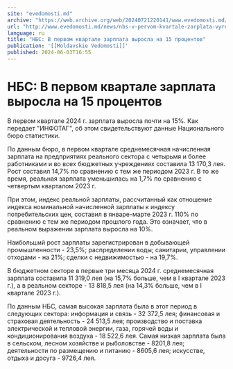 ```yaml
---
site: "evedomosti.md"
archive: "https://web.archive.org/web/20240721220141/www.evedomosti.md/news/nbs-v-pervom-kvartale-zarplata-vyrosla-na-15-procentov"
url: "http://www.evedomosti.md/news/nbs-v-pervom-kvartale-zarplata-vyrosla-na-15-procentov"
language: ru
title: "НБС: В первом квартале зарплата выросла на 15 процентов"
publication: '[[Moldavskie Vedomosti]]'
published: 2024-06-03T16:55
---
```


# НБС: В первом квартале зарплата выросла на 15 процентов

В первом квартале 2024 г. зарплата выросла почти на 15%. Как передает "ИНФОТАГ", об этом свидетельствуют данные Национального бюро статистики.

По данным бюро, в первом квартале среднемесячная начисленная зарплата на предприятиях реального сектора с четырьмя и более работниками и во всех бюджетных учреждениях составила 13 170,3 лея. Рост составил 14,7% по сравнению с тем же периодом 2023 г. В то же время, реальная зарплата уменьшилась на 1,7% по сравнению с четвертым кварталом 2023 г.

При этом, индекс реальной зарплаты, рассчитанный как отношение индекса номинальной начисленной зарплаты к индексу потребительских цен, составил в январе-марте 2023 г. 110% по сравнению с тем же периодом прошлого года. Это означает, что в реальном выражении зарплата выросла на 10%.

Наибольший рост зарплаты зарегистрирован в добывающей промышленности - 23,5%; распределении воды; санитарии, управлении отходами - на 21%; сделки с недвижимостью - на 19,7%.

В бюджетном секторе в первые три месяца 2024 г. среднемесячная зарплата составила 11 319,0 лея (на 15,7% больше, чем в I квартале 2023 г.), а в реальном секторе - 13 818,5 лея (на 14,3% больше, чем в I квартале 2023 г.).

По данным НБС, самая высокая зарплата была в этот период в следующих сектора: информация и связь - 32 372,5 лея; финансовая и страховая деятельность - 24 513,5 лея; производство и поставка электрической и тепловой энергии, газа, горячей воды и кондиционирования воздуха - 18 522,6 лея. Самая низкая зарплата была в сельском, лесном хозяйстве и рыболовстве - 8201,8 лея; деятельности по размещению и питанию - 8605,6 лея; искусстве, отдыха и досуга - 9726,4 лея.